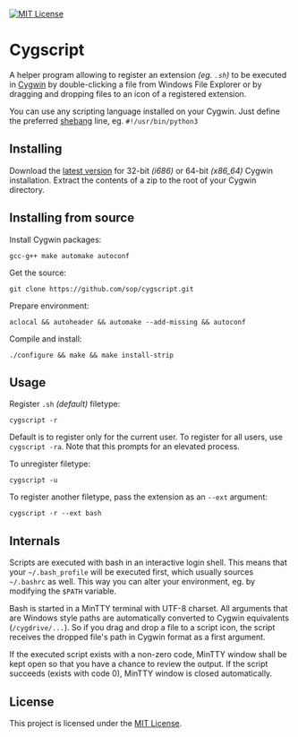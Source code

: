 [![MIT License](https://img.shields.io/badge/License-MIT-blue.svg)](https://github.com/sop/cygscript/blob/master/LICENSE)

# Cygscript

A helper program allowing to register an extension _(eg. `.sh`)_ to be
executed in [Cygwin][] by double-clicking a file from Windows File Explorer
or by dragging and dropping files to an icon of a registered extension.

[cygwin]: https://www.cygwin.com/

You can use any scripting language installed on your Cygwin.
Just define the preferred [shebang][] line, eg. `#!/usr/bin/python3`

[shebang]: https://en.wikipedia.org/wiki/Shebang_(Unix)

## Installing

Download the [latest version][] for 32-bit _(i686)_ or 64-bit _(x86_64)_
Cygwin installation.
Extract the contents of a zip to the root of your Cygwin directory.

[latest version]: https://github.com/sop/cygscript/releases/latest

## Installing from source

Install Cygwin packages:

    gcc-g++ make automake autoconf

Get the source:

    git clone https://github.com/sop/cygscript.git

Prepare environment:

    aclocal && autoheader && automake --add-missing && autoconf

Compile and install:

    ./configure && make && make install-strip

## Usage

Register `.sh` _(default)_ filetype:

    cygscript -r

Default is to register only for the current user. To register for all
users, use `cygscript -ra`. Note that this prompts for an elevated process.

To unregister filetype:

    cygscript -u

To register another filetype, pass the extension as an `--ext` argument:

    cygscript -r --ext bash

## Internals

Scripts are executed with bash in an interactive login shell.
This means that your `~/.bash_profile` will be executed first, which usually
sources `~/.bashrc` as well. This way you can alter your environment,
eg. by modifying the `$PATH` variable.

Bash is started in a MinTTY terminal with UTF-8 charset.
All arguments that are Windows style paths are automatically converted to
Cygwin equivalents (`/cygdrive/...`). So if you drag and drop a file to
a script icon, the script receives the dropped file's path in Cygwin format
as a first argument.

If the executed script exists with a non-zero code, MinTTY window shall be
kept open so that you have a chance to review the output.
If the script succeeds (exists with code 0), MinTTY window is closed
automatically.

## License

This project is licensed under the
[MIT License](https://github.com/sop/cygscript/blob/master/LICENSE).
